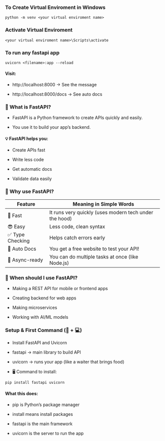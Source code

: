### To Create Virtual Enviroment in Windows 
```
python -m venv <your virtual enviroment name>
```
### Activate Virtual Enviroment
```
<your virtual enviroment name>\Scripts\activate
```
### To run any fastapi app
```
uvicorn <filename>:app --reload
```
#### Visit:

- http://localhost:8000 → See the message

- http://localhost:8000/docs → See auto docs
### 🔹 What is FastAPI?
- FastAPI is a Python framework to create APIs quickly and easily.

- You use it to build your app’s backend.

#### 💡 FastAPI helps you:

- Create APIs fast

- Write less code

- Get automatic docs

- Validate data easily

### 🔹 Why use FastAPI?


| Feature         | Meaning in Simple Words                                |
| --------------- | ------------------------------------------------------ |
| 🚀 Fast         | It runs very quickly (uses modern tech under the hood) |
| 😎 Easy         | Less code, clean syntax                                |
| ✅ Type Checking | Helps catch errors early                               |
| 🧪 Auto Docs    | You get a free website to test your API!               |
| 💬 Async-ready  | You can do multiple tasks at once (like Node.js)       |

### 🔹 When should I use FastAPI?

- Making a REST API for mobile or frontend apps

- Creating backend for web apps

- Making microservices

- Working with AI/ML models

### Setup & First Command (📖 + 💻)

- Install FastAPI and Uvicorn

- fastapi → main library to build API

- uvicorn → runs your app (like a waiter that brings food)

- 🖥 Command to install:
```
pip install fastapi uvicorn
```
#### What this does:

- pip is Python’s package manager

- install means install packages

- fastapi is the main framework

- uvicorn is the server to run the app




